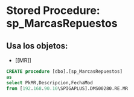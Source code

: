 # Stored Procedure: sp_MarcasRepuestos

## Usa los objetos:
- [[MR]]

```sql
CREATE procedure [dbo].[sp_MarcasRepuestos] 
as
select PkMR,Descripcion,FechaMod
from [192.168.90.10\SPIGAPLUS].DMS00280.RE.MR

```
